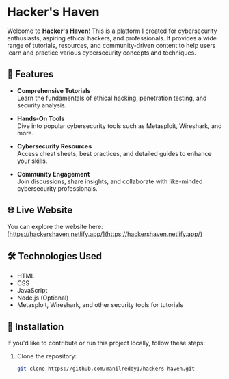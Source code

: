 # Hacker's Haven

Welcome to **Hacker's Haven**! This is a platform I created for cybersecurity enthusiasts, aspiring ethical hackers, and professionals. It provides a wide range of tutorials, resources, and community-driven content to help users learn and practice various cybersecurity concepts and techniques.

## 🚀 Features

- **Comprehensive Tutorials**  
  Learn the fundamentals of ethical hacking, penetration testing, and security analysis.
  
- **Hands-On Tools**  
  Dive into popular cybersecurity tools such as Metasploit, Wireshark, and more.
  
- **Cybersecurity Resources**  
  Access cheat sheets, best practices, and detailed guides to enhance your skills.
  
- **Community Engagement**  
  Join discussions, share insights, and collaborate with like-minded cybersecurity professionals.

## 🌐 Live Website

You can explore the website here:  
[https://hackershaven.netlify.app/](https://hackershaven.netlify.app/)

## 🛠️ Technologies Used

- HTML
- CSS
- JavaScript
- Node.js (Optional)
- Metasploit, Wireshark, and other security tools for tutorials

## 📁 Installation

If you'd like to contribute or run this project locally, follow these steps:

1. Clone the repository:
   ```bash
   git clone https://github.com/manilreddy1/hackers-haven.git
